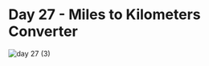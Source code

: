 # Day 27 - Miles to Kilometers Converter
![day 27 (3)](https://github.com/user-attachments/assets/c491b91b-ccb0-4b5f-b5ed-031dd7a90edb)
